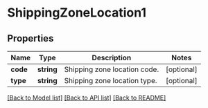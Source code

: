 # ShippingZoneLocation1

## Properties
Name | Type | Description | Notes
------------ | ------------- | ------------- | -------------
**code** | **string** | Shipping zone location code. | [optional] 
**type** | **string** | Shipping zone location type. | [optional] 

[[Back to Model list]](../../README.md#documentation-for-models) [[Back to API list]](../../README.md#documentation-for-api-endpoints) [[Back to README]](../../README.md)

